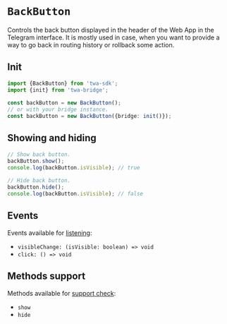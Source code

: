 # `BackButton`

Controls the back button displayed in the header of the Web App in the
Telegram interface. It is mostly used in case, when you want to provide a way to
go back in routing history or rollback some action.

## Init

```typescript  
import {BackButton} from 'twa-sdk';  
import {init} from 'twa-bridge';  
  
const backButton = new BackButton();  
// or with your bridge instance.  
const backButton = new BackButton({bridge: init()});  
```  

## Showing and hiding

```typescript  
// Show back button.  
backButton.show();  
console.log(backButton.isVisible); // true  
  
// Hide back button.  
backButton.hide();  
console.log(backButton.isVisible); // false  
```  

## Events

Events available for [listening](../general#events):

- `visibleChange: (isVisible: boolean) => void`
- `click: () => void`

## Methods support

Methods available for [support check](../general#methods-support):

- `show`
- `hide`  